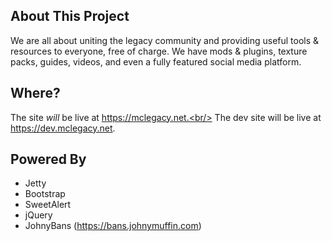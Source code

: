 ## About This Project
We are all about uniting the legacy community and providing useful tools & resources to everyone, free of charge. We have mods & plugins, texture packs, guides, videos, and even a fully featured social media platform.

## Where?
The site *will* be live at https://mclegacy.net.<br/>
The dev site will be live at https://dev.mclegacy.net.

## Powered By
* Jetty
* Bootstrap
* SweetAlert
* jQuery
* JohnyBans (https://bans.johnymuffin.com)